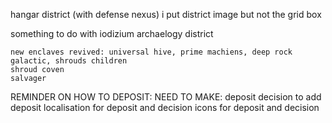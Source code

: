 hangar district (with defense nexus)
    i put district image but not the grid box

something to do with iodizium
archaelogy district

    new enclaves revived: universal hive, prime machiens, deep rock galactic, shrouds children
    shroud coven
    salvager


REMINDER ON HOW TO DEPOSIT:
    NEED TO MAKE:
        deposit
        decision to add deposit
        localisation for deposit and decision
        icons for deposit and decision